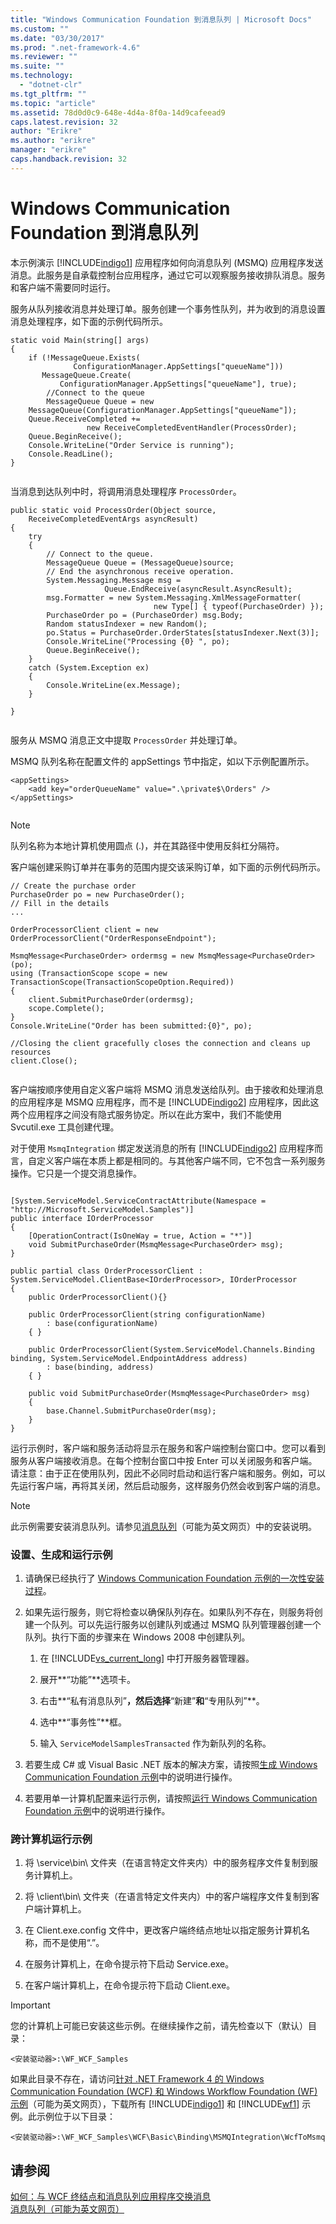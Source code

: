 ```yaml
---
title: "Windows Communication Foundation 到消息队列 | Microsoft Docs"
ms.custom: ""
ms.date: "03/30/2017"
ms.prod: ".net-framework-4.6"
ms.reviewer: ""
ms.suite: ""
ms.technology: 
  - "dotnet-clr"
ms.tgt_pltfrm: ""
ms.topic: "article"
ms.assetid: 78d0d0c9-648e-4d4a-8f0a-14d9cafeead9
caps.latest.revision: 32
author: "Erikre"
ms.author: "erikre"
manager: "erikre"
caps.handback.revision: 32
---
```

# Windows Communication Foundation 到消息队列
本示例演示 [!INCLUDE[indigo1](../../../../includes/indigo1-md.md)] 应用程序如何向消息队列 \(MSMQ\) 应用程序发送消息。此服务是自承载控制台应用程序，通过它可以观察服务接收排队消息。服务和客户端不需要同时运行。  
  
 服务从队列接收消息并处理订单。服务创建一个事务性队列，并为收到的消息设置消息处理程序，如下面的示例代码所示。  
  
```  
static void Main(string[] args)  
{  
    if (!MessageQueue.Exists(  
              ConfigurationManager.AppSettings["queueName"]))  
       MessageQueue.Create(  
           ConfigurationManager.AppSettings["queueName"], true);  
        //Connect to the queue  
        MessageQueue Queue = new   
    MessageQueue(ConfigurationManager.AppSettings["queueName"]);  
    Queue.ReceiveCompleted +=   
                 new ReceiveCompletedEventHandler(ProcessOrder);  
    Queue.BeginReceive();  
    Console.WriteLine("Order Service is running");  
    Console.ReadLine();  
}  
  
```  
  
 当消息到达队列中时，将调用消息处理程序 `ProcessOrder`。  
  
```  
public static void ProcessOrder(Object source,  
    ReceiveCompletedEventArgs asyncResult)  
{  
    try  
    {  
        // Connect to the queue.  
        MessageQueue Queue = (MessageQueue)source;  
        // End the asynchronous receive operation.  
        System.Messaging.Message msg =   
                     Queue.EndReceive(asyncResult.AsyncResult);  
        msg.Formatter = new System.Messaging.XmlMessageFormatter(  
                                new Type[] { typeof(PurchaseOrder) });  
        PurchaseOrder po = (PurchaseOrder) msg.Body;  
        Random statusIndexer = new Random();  
        po.Status = PurchaseOrder.OrderStates[statusIndexer.Next(3)];  
        Console.WriteLine("Processing {0} ", po);  
        Queue.BeginReceive();  
    }  
    catch (System.Exception ex)  
    {  
        Console.WriteLine(ex.Message);  
    }  
  
}  
  
```  
  
 服务从 MSMQ 消息正文中提取 `ProcessOrder` 并处理订单。  
  
 MSMQ 队列名称在配置文件的 appSettings 节中指定，如以下示例配置所示。  
  
```  
<appSettings>  
    <add key="orderQueueName" value=".\private$\Orders" />  
</appSettings>  
  
```  
  
> [!NOTE]
>  队列名称为本地计算机使用圆点 \(.\)，并在其路径中使用反斜杠分隔符。  
  
 客户端创建采购订单并在事务的范围内提交该采购订单，如下面的示例代码所示。  
  
```  
// Create the purchase order  
PurchaseOrder po = new PurchaseOrder();  
// Fill in the details  
...  
  
OrderProcessorClient client = new OrderProcessorClient("OrderResponseEndpoint");  
  
MsmqMessage<PurchaseOrder> ordermsg = new MsmqMessage<PurchaseOrder>(po);  
using (TransactionScope scope = new TransactionScope(TransactionScopeOption.Required))  
{  
    client.SubmitPurchaseOrder(ordermsg);  
    scope.Complete();  
}  
Console.WriteLine("Order has been submitted:{0}", po);  
  
//Closing the client gracefully closes the connection and cleans up resources  
client.Close();  
  
```  
  
 客户端按顺序使用自定义客户端将 MSMQ 消息发送给队列。由于接收和处理消息的应用程序是 MSMQ 应用程序，而不是 [!INCLUDE[indigo2](../../../../includes/indigo2-md.md)] 应用程序，因此这两个应用程序之间没有隐式服务协定。所以在此方案中，我们不能使用 Svcutil.exe 工具创建代理。  
  
 对于使用 `MsmqIntegration` 绑定发送消息的所有 [!INCLUDE[indigo2](../../../../includes/indigo2-md.md)] 应用程序而言，自定义客户端在本质上都是相同的。与其他客户端不同，它不包含一系列服务操作。它只是一个提交消息操作。  
  
```  
  
[System.ServiceModel.ServiceContractAttribute(Namespace = "http://Microsoft.ServiceModel.Samples")]  
public interface IOrderProcessor  
{  
    [OperationContract(IsOneWay = true, Action = "*")]  
    void SubmitPurchaseOrder(MsmqMessage<PurchaseOrder> msg);  
}  
  
public partial class OrderProcessorClient : System.ServiceModel.ClientBase<IOrderProcessor>, IOrderProcessor  
{  
    public OrderProcessorClient(){}  
  
    public OrderProcessorClient(string configurationName)  
        : base(configurationName)  
    { }  
  
    public OrderProcessorClient(System.ServiceModel.Channels.Binding binding, System.ServiceModel.EndpointAddress address)  
        : base(binding, address)  
    { }  
  
    public void SubmitPurchaseOrder(MsmqMessage<PurchaseOrder> msg)  
    {  
        base.Channel.SubmitPurchaseOrder(msg);  
    }  
}  
```  
  
 运行示例时，客户端和服务活动将显示在服务和客户端控制台窗口中。您可以看到服务从客户端接收消息。在每个控制台窗口中按 Enter 可以关闭服务和客户端。请注意：由于正在使用队列，因此不必同时启动和运行客户端和服务。例如，可以先运行客户端，再将其关闭，然后启动服务，这样服务仍然会收到客户端的消息。  
  
> [!NOTE]
>  此示例需要安装消息队列。请参见[消息队列](http://go.microsoft.com/fwlink/?LinkId=94968)（可能为英文网页）中的安装说明。  
  
### 设置、生成和运行示例  
  
1.  请确保已经执行了 [Windows Communication Foundation 示例的一次性安装过程](../../../../docs/framework/wcf/samples/one-time-setup-procedure-for-the-wcf-samples.md)。  
  
2.  如果先运行服务，则它将检查以确保队列存在。如果队列不存在，则服务将创建一个队列。可以先运行服务以创建队列或通过 MSMQ 队列管理器创建一个队列。执行下面的步骤来在 Windows 2008 中创建队列。  
  
    1.  在 [!INCLUDE[vs_current_long](../../../../includes/vs-current-long-md.md)] 中打开服务器管理器。  
  
    2.  展开**“功能”**选项卡。  
  
    3.  右击**“私有消息队列”**，然后选择**“新建”**和**“专用队列”**。  
  
    4.  选中**“事务性”**框。  
  
    5.  输入 `ServiceModelSamplesTransacted` 作为新队列的名称。  
  
3.  若要生成 C\# 或 Visual Basic .NET 版本的解决方案，请按照[生成 Windows Communication Foundation 示例](../../../../docs/framework/wcf/samples/building-the-samples.md)中的说明进行操作。  
  
4.  若要用单一计算机配置来运行示例，请按照[运行 Windows Communication Foundation 示例](../../../../docs/framework/wcf/samples/running-the-samples.md)中的说明进行操作。  
  
### 跨计算机运行示例  
  
1.  将 \\service\\bin\\ 文件夹（在语言特定文件夹内）中的服务程序文件复制到服务计算机上。  
  
2.  将 \\client\\bin\\ 文件夹（在语言特定文件夹内）中的客户端程序文件复制到客户端计算机上。  
  
3.  在 Client.exe.config 文件中，更改客户端终结点地址以指定服务计算机名称，而不是使用“.”。  
  
4.  在服务计算机上，在命令提示符下启动 Service.exe。  
  
5.  在客户端计算机上，在命令提示符下启动 Client.exe。  
  
> [!IMPORTANT]
>  您的计算机上可能已安装这些示例。在继续操作之前，请先检查以下（默认）目录：  
>   
>  `<安装驱动器>:\WF_WCF_Samples`  
>   
>  如果此目录不存在，请访问[针对 .NET Framework 4 的 Windows Communication Foundation \(WCF\) 和 Windows Workflow Foundation \(WF\) 示例](http://go.microsoft.com/fwlink/?LinkId=150780)（可能为英文网页），下载所有 [!INCLUDE[indigo1](../../../../includes/indigo1-md.md)] 和 [!INCLUDE[wf1](../../../../includes/wf1-md.md)] 示例。此示例位于以下目录：  
>   
>  `<安装驱动器>:\WF_WCF_Samples\WCF\Basic\Binding\MSMQIntegration\WcfToMsmq`  
  
## 请参阅  
 [如何：与 WCF 终结点和消息队列应用程序交换消息](../../../../docs/framework/wcf/feature-details/how-to-exchange-messages-with-wcf-endpoints-and-message-queuing-applications.md)   
 [消息队列（可能为英文网页）](http://go.microsoft.com/fwlink/?LinkId=94968)